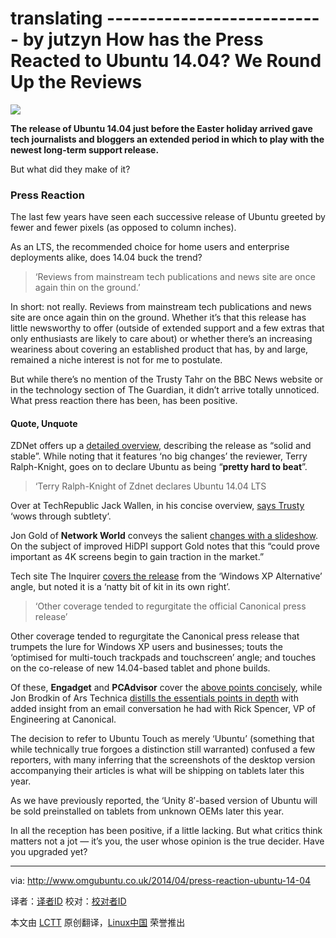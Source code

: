 translating --------------------------- by jutzyn
How has the Press Reacted to Ubuntu 14.04? We Round Up the Reviews
================================================================================
![](http://www.omgubuntu.co.uk/wp-content/uploads/2014/04/ubuntu-desktop.jpg)

**The release of Ubuntu 14.04 just before the Easter holiday arrived gave tech journalists and bloggers an extended period in which to play with the newest long-term support release.**

But what did they make of it?

### Press Reaction ###

The last few years have seen each successive release of Ubuntu greeted by fewer and fewer pixels (as opposed to column inches).

As an LTS, the recommended choice for home users and enterprise deployments alike, does 14.04 buck the trend?

> ‘Reviews from mainstream tech publications and news site are once again thin on the ground.’

In short: not really. Reviews from mainstream tech publications and news site are once again thin on the ground. Whether it’s that this release has little newsworthy to offer (outside of extended support and a few extras that only enthusiasts are likely to care about) or whether there’s an increasing weariness about covering an established product that has, by and large, remained a niche interest is not for me to postulate.

But while there’s no mention of the Trusty Tahr on the BBC News website or in the technology section of The Guardian, it didn’t arrive totally unnoticed. What press reaction there has been, has been positive.

#### Quote, Unquote ####

ZDNet offers up a [detailed overview][1], describing the release as “solid and stable”. While noting that it features ‘no big changes’ the reviewer, Terry Ralph-Knight, goes on to declare Ubuntu as being “**pretty hard to beat**”. 

> ‘Terry Ralph-Knight of Zdnet declares Ubuntu 14.04 LTS

Over at TechRepublic Jack Wallen, in his concise overview, [says Trusty][2] ‘wows through subtlety‘.

Jon Gold of **Network World** conveys the salient [changes with a slideshow][3]. On the subject of improved HiDPI support Gold notes that this “could prove important as 4K screens begin to gain traction in the market.”

Tech site The Inquirer [covers the release][4] from the ‘Windows XP Alternative’ angle, but noted it is a ‘natty bit of kit in its own right’.

> ‘Other coverage tended to regurgitate the official Canonical press release’

Other coverage tended to regurgitate the Canonical press release that trumpets the lure for Windows XP users and businesses; touts the ‘optimised for multi-touch trackpads and touchscreen’ angle; and touches on the co-release of new 14.04-based tablet and phone builds.

Of these, **Engadget** and **PCAdvisor** cover the [above points concisely][5], while Jon Brodkin of Ars Technica [distills the essentials points in depth][6] with added insight from an email conversation he had with Rick Spencer, VP of Engineering at Canonical.

The decision to refer to Ubuntu Touch as merely ‘Ubuntu’ (something that while technically true forgoes a distinction still warranted) confused a few reporters, with many inferring that the screenshots of the desktop version accompanying their articles is what will be shipping on tablets later this year.

As we have previously reported, the ‘Unity 8′-based version of Ubuntu will be sold preinstalled on tablets from unknown OEMs later this year.

In all the reception has been positive, if a little lacking. But what critics think matters not a jot — it’s you, the user whose opinion is the true decider. Have you upgraded yet?

--------------------------------------------------------------------------------

via: http://www.omgubuntu.co.uk/2014/04/press-reaction-ubuntu-14-04

译者：[译者ID](https://github.com/译者ID) 校对：[校对者ID](https://github.com/校对者ID)

本文由 [LCTT](https://github.com/LCTT/TranslateProject) 原创翻译，[Linux中国](http://linux.cn/) 荣誉推出

[1]:http://www.zdnet.com/ubuntu-14-04-lts-trusty-tahr-review-solid-and-stable-but-no-big-changes-7000028437/
[2]:http://www.techrepublic.com/article/ubuntu-14-04-wows-through-subtlety/
[3]:http://www.networkworld.com/slideshow/149046/first-look-ubuntu-1404-lts.html
[4]:http://www.theinquirer.net/inquirer/news/2340343/ubuntu-1404-lts-desktop-arrives-this-week-as-windows-xp-alternative#%C2%A0
[5]:http://www.pcadvisor.co.uk/news/software/3512604/ubuntu-1404-lts-plays-better-with-high-res-displays-forms-ubuntus-tablet-backbone/
[6]:http://arstechnica.com/information-technology/2014/04/ubuntu-14-04-will-power-first-commercially-available-ubuntu-tablets/